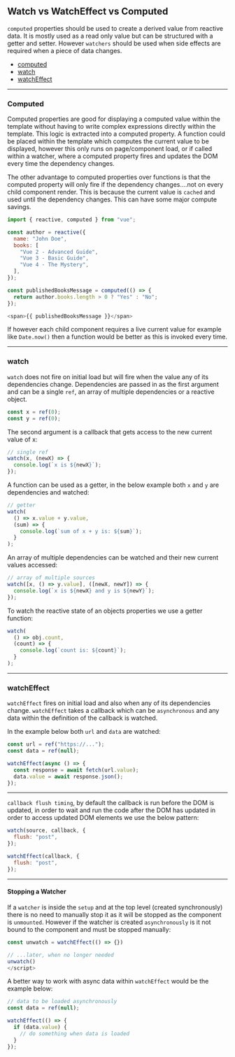 ## Watch vs WatchEffect vs Computed

`computed` properties should be used to create a derived value from reactive data. It is mostly used as a read only value but can be structured with a getter and setter. However `watchers` should be used when side effects are required when a piece of data changes.

- [computed](#Computed)
- [watch](#watch)
- [watchEffect](#watchEffect)

---

### Computed

Computed properties are good for displaying a computed value within the template without having to write complex expressions directly within the template.
This logic is extracted into a computed property.
A function could be placed within the template which computes the current value to be displayed, however this only runs on page/component load, or if called within a watcher, where a computed property fires and updates the DOM every time the dependency changes.

The other advantage to computed properties over functions is that the computed property will only fire if the dependency changes....not on every child component render. This is because the current value is `cached` and used until the dependency changes. This can have some major compute savings.

```js
import { reactive, computed } from "vue";

const author = reactive({
  name: "John Doe",
  books: [
    "Vue 2 - Advanced Guide",
    "Vue 3 - Basic Guide",
    "Vue 4 - The Mystery",
  ],
});
```

```js
const publishedBooksMessage = computed(() => {
  return author.books.length > 0 ? "Yes" : "No";
});
```

```js
<span>{{ publishedBooksMessage }}</span>
```

If however each child component requires a live current value for example like `Date.now()` then a function would be better as this is invoked every time.

---

### watch

`watch` does not fire on initial load but will fire when the value any of its dependencies change. Dependencies are passed in as the first argument and can be a single `ref`, an array of multiple dependencies or a reactive object.

```js
const x = ref(0);
const y = ref(0);
```

The second argument is a callback that gets access to the new current value of x:

```js
// single ref
watch(x, (newX) => {
  console.log(`x is ${newX}`);
});
```

A function can be used as a getter, in the below example both `x` and `y` are dependencies and watched:

```js
// getter
watch(
  () => x.value + y.value,
  (sum) => {
    console.log(`sum of x + y is: ${sum}`);
  }
);
```

An array of multiple dependencies can be watched and their new current values accessed:

```js
// array of multiple sources
watch([x, () => y.value], ([newX, newY]) => {
  console.log(`x is ${newX} and y is ${newY}`);
});
```

To watch the reactive state of an objects properties we use a getter function:

```js
watch(
  () => obj.count,
  (count) => {
    console.log(`count is: ${count}`);
  }
);
```

---

### watchEffect

`watchEffect` fires on initial load and also when any of its dependencies change. `watchEffect` takes a callback which can be `asynchronous` and any data within the definition of the callback is watched.

In the example below both `url` and `data` are watched:

```js
const url = ref("https://...");
const data = ref(null);

watchEffect(async () => {
  const response = await fetch(url.value);
  data.value = await response.json();
});
```

---

`callback flush timing`, by default the callback is run before the DOM is updated, in order to wait and run the code after the DOM has updated in order to access updated DOM elements we use the below pattern:

```js
watch(source, callback, {
  flush: "post",
});

watchEffect(callback, {
  flush: "post",
});
```

---

#### Stopping a Watcher

If a `watcher` is inside the `setup` and at the top level (created synchronously) there is no need to manually stop it as it will be stopped as the component is `unmounted`.
However if the watcher is created `asynchronously` is it not bound to the component and must be stopped manually:

```js
const unwatch = watchEffect(() => {})

// ...later, when no longer needed
unwatch()
</script>
```

A better way to work with async data within `watchEffect` would be the example below:

```js
// data to be loaded asynchronously
const data = ref(null);

watchEffect(() => {
  if (data.value) {
    // do something when data is loaded
  }
});
```
